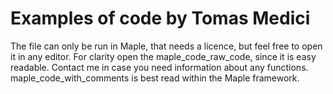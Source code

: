 # Examples of code by Tomas Medici

The file can only be run in Maple, that needs a licence, but feel free to open it in any editor. For clarity open the maple_code_raw_code, since it is easy readable. Contact me in case you need information about any functions. maple_code_with_comments is best read within the Maple framework.
